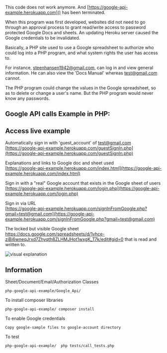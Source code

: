 <a name="s"></a>




This code does not work anymore. And [https://google-api-example.herokuapp.com]() has been terminated.

When this program was first developed, websites did not need to go through an approval process to grant read/write access to password protected Google Docs and sheets. An updating Heroku server caused the Google credentials to be invalidated.

Basically, a PHP site used to use a Google spreadsheet to authorize who could log into a PHP program, and what system rights the user has access to.

For instance, steenhansen1942@gmail.com, can log in and view general information. He can also view the 'Docs Manual' whereas test@gmail.com cannot.

The PHP program could change the values in the Google spreadsheet, so as to delete or change a user's name. But the PHP program would never know any passwords.

## Google API calls Example in PHP:


## Access live example
Automatically sign in with 'guest_account' of test@gmail.com   
[https://google-api-example.herokuapp.com/guestSignIn.php](https://google-api-example.herokuapp.com/guestSignIn.php)

Explanations and links to Google doc and sheet used    
[https://google-api-example.herokuapp.com/index.html](https://google-api-example.herokuapp.com/index.html)

Sign in with a "real" Google account that exists in the Google sheet of users       
[https://google-api-example.herokuapp.com/login.php](https://google-api-example.herokuapp.com/login.php)
   
Sign in via URL       
[https://google-api-example.herokuapp.com/signInFromGoogle.php?gmail=test@gmail.com](https://google-api-example.herokuapp.com/signInFromGoogle.php?gmail=test@gmail.com)


The locked but visible Google sheet https://docs.google.com/spreadsheets/d/1vhce-ziBi6wneqJrxd7Zhyqth8ZLHMJHot1wxgK_T7k/edit#gid=0 that is read and written to.

![visual explanation](https://github.com/steenhansen/php-google-api-example/blob/master/google-api.png)
## Information
Sheet/Document/Email/Authorization Classes

    php-google-api-example/Google_Api/


To install composer libraries
    
    php-google-api-example/ composer install


To enable Google credentials

    Copy google-sample files to google-account directory
    

To test
    
    php-google-api-example/  php tests/call_tests.php   

